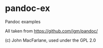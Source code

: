 # pandoc-ex
Pandoc examples

All taken from https://github.com/jgm/pandoc/

(c) John MacFarlane, used under the GPL 2.0
